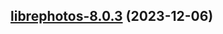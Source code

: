 

## [librephotos-8.0.3](https://github.com/truecharts/charts/compare/librephotos-8.0.2...librephotos-8.0.3) (2023-12-06)

